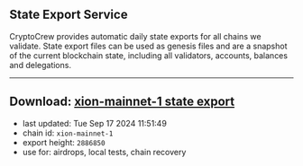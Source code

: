 ## State Export Service
CryptoCrew provides automatic daily state exports for all chains we validate. State export files can be used as genesis files and are a snapshot of the current blockchain state, including all validators, accounts, balances and delegations.

---
**Download: [xion-mainnet-1 state export](https://dl-eu2.ccvalidators.com/SERVICE/xion/xion-mainnet-1_export_2886850.json)**
---

- last updated: Tue Sep 17 2024 11:51:49
- chain id: `xion-mainnet-1`
- export height: `2886850`
- use for: airdrops, local tests, chain recovery
